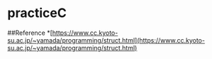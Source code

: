 # practiceC

##Reference
*[https://www.cc.kyoto-su.ac.jp/~yamada/programming/struct.html](https://www.cc.kyoto-su.ac.jp/~yamada/programming/struct.html)